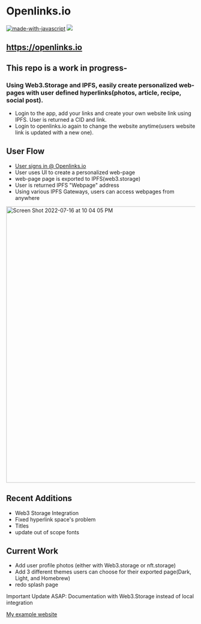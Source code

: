 # Openlinks.io

[![made-with-javascript](https://img.shields.io/badge/Made%20with-JavaScript-1f425f.svg)](https://www.javascript.com)
[![](https://img.shields.io/badge/project-IPFS-blue.svg?style=flat-square)](https://ipfs.io/)


## https://openlinks.io

## This repo is a work in progress-
### Using Web3.Storage and IPFS, easily create personalized web-pages with user defined hyperlinks(photos, article, recipe, social post). 

- Login to the app, add your links and create your own website link using IPFS. User is returned a CID and link. 
- Login to openlinks.io again to change the website anytime(users website link is updated with a new one).


## User Flow
- [User signs in @ Openlinks.io](https://openlinks.io) 
- User uses UI to create a personalized web-page
- web-page page is exported to IPFS(web3.storage)
- User is returned IPFS "Webpage" address
- Using various IPFS Gateways, users can access webpages from anywhere

<img width="734" alt="Screen Shot 2022-07-16 at 10 04 05 PM" src="https://user-images.githubusercontent.com/30084404/179382086-fca97ac9-d587-49a3-95e0-2c119e901429.png">


## Recent Additions
- Web3 Storage Integration
- Fixed hyperlink space's problem
- Titles
- update out of scope fonts

## Current Work
- Add user profile photos (either with Web3.storage or nft.storage) 
- Add 3 different themes users can choose for their exported page(Dark, Light, and Homebrew) 
- redo splash page

Important Update ASAP: Documentation with Web3.Storage instead of local integration

[My example website](https://bafybeie2b4dzndtisdd455aokww3gv4fto5qxhgvpvrk32er4hdxyiufem.ipfs.dweb.link/Mylinks.html)

